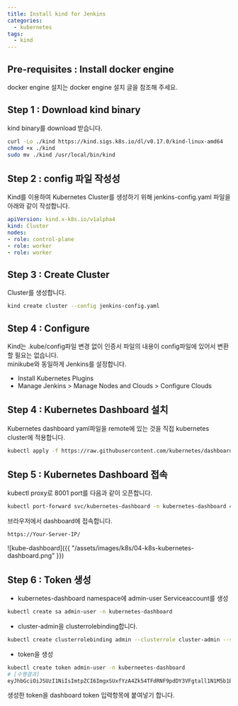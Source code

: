 ```yaml
---
title: Install kind for Jenkins
categories:
  - kubernetes
tags: 
  - kind
---
```


## Pre-requisites : Install docker engine
docker engine 설치는 docker engine 설치 글을 참조해 주세요.  

## Step 1 : Download kind binary
kind binary를 download 받습니다.  
```bash
curl -Lo ./kind https://kind.sigs.k8s.io/dl/v0.17.0/kind-linux-amd64
chmod +x ./kind
sudo mv ./kind /usr/local/bin/kind
```

## Step 2 : config 파일 작성성

Kind를 이용하여 Kubernetes Cluster를 생성하기 위해 jenkins-config.yaml 파일을 아래와 같이 작성합니다.  
```yaml
apiVersion: kind.x-k8s.io/v1alpha4
kind: Cluster
nodes:
- role: control-plane
- role: worker
- role: worker
```

## Step 3 : Create Cluster
Cluster를 생성합니다.  
```bash
kind create cluster --config jenkins-config.yaml
```
## Step 4 : Configure
Kind는 .kube/config파일 변경 없이 인증서 파일의 내용이 config파일에 있어서 변환할 필요는 없습니다.  
minikube와 동일하게 Jenkins를 설정합니다.  
- Install Kubernetes Plugins
- Manage Jenkins > Manage Nodes and Clouds > Configure Clouds

## Step 4 : Kubernetes Dashboard 설치

Kubernetes dashboard yaml파일을 remote에 있는 것을 직접 kubernetes cluster에 적용합니다.  
```bash
kubectl apply -f https://raw.githubusercontent.com/kubernetes/dashboard/v2.4.0/aio/deploy/recommended.yaml
```

## Step 5 : Kubernetes Dashboard 접속
kubectl proxy로 8001 port를 다음과 같이 오픈합니다.  
```bash
kubectl port-forward svc/kubernetes-dashboard -n kubernetes-dashboard 443:443 --address 0.0.0.0
```

브라우저에서 dashboard에 접속합니다.
```bash
https://Your-Server-IP/
```

![kube-dashboard]({{ "/assets/images/k8s/04-k8s-kubernetes-dashboard.png"  }})

## Step 6 : Token 생성
- kubernetes-dashboard namespace에 admin-user Serviceaccount를 생성  
```bash
kubectl create sa admin-user -n kubernetes-dashboard
```

- cluster-admin을 clusterrolebinding합니다.  
```bash
kubectl create clusterrolebinding admin --clusterrole cluster-admin --serviceaccount kubernetes-dashboard:admin-user
```

- token을 생성   
```bash  
kubectl create token admin-user -n kuberneetes-dashboard
# [수행결과] 
eyJhbGciOiJSUzI1NiIsImtpZCI6ImgxSUxfYzA4Zk54TFdRNF9pdDY3VFgtall1N1M5b1BPMFp2c3JXRVFodFUifQ.eyJhdWQiOlsiaHR0cHM6Ly9rdWJlcm5ldGVzLmRlZmF1bHQuc3ZjLmNsdXN0ZXIubG9jYWwiXSwiZXhwIjoxNjc2Mjk2MDE3LCJpYXQiOjE2NzYyOTI0MTcsImlzcyI6Imh0dHBzOi8va3ViZXJuZXRlcy5kZWZhdWx0LnN2Yy5jbHVzdGVyLmxvY2FsIiwia3ViZXJuZXRlcy5pbyI6eyJuYW1lc3BhY2UiOiJrdWJlcm5ldGVzLWRhc2hib2FyZCIsInNlcnZpY2VhY2NvdW50Ijp7Im5hbWUiOiJhZG1pbi11c2VyIiwidWlkIjoiNTAwNGUwMDYtMTNjYy00YWYwLWE2MWEtZjFmYWJiMjczNzBhIn19LCJuYmYiOjE2NzYyOTI0MTcsInN1YiI6InN5c3RlbTpzZXJ2aWNlYWNjb3VudDprdWJlcm5ldGVzLWRhc2hib2FyZDphZG1pbi11c2VyIn0.AVfEFQBnSHW4DQR3Iyf15-BRMDdIAloSkC1BGpUaK-gLVHt-5EB72EK9XX1TK675-DClXEHbNTgEHey_ViP68JPTr99B3mRLy5KXD8gOxjueRMSvQbHo-le85j-DwIOu3TfE9Zyo7NlkGVglU61IBylIfZbg7Sh1TeYpoD6qmTAub6EVWMw1m5OGThBRd7Da6WMd1nI0MMlrT8hGUkCPml3F-x4ExNETjukTfhQTbz0HwRg-jVkad9QwFuCN9_uGuUvw4QUPeZ04hdccADP7fwbd7r4U0Jx2YANVZYNefbmSRl3M4s_Lu5aVxZ4PdcTFR04yiZBQ1C911lluT6hOGw
```

생성한 token을 dashboard token 입력항목에 붙여넣기 합니다.  
